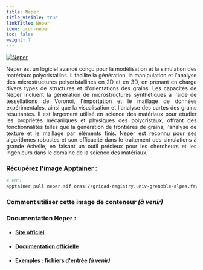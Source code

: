 ```yaml
---
title: Neper
title_visible: true
linkTitle: Neper
icon: icon-neper
toc: false
weight: 7
---
```


<div align = "justify">

<a href="https://neper.info/" target="_blank"><img alt="Neper" class="home-neper codes-pages-top-logo"></img></a>

Neper est un logiciel avancé conçu pour la modélisation et la simulation des matériaux polycristallins. Il facilite la génération, la manipulation et l'analyse des microstructures polycristallines en 2D et en 3D, en prenant en charge divers types de structures et d'orientations des grains. Les capacités de Neper incluent la génération de microstructures synthétiques à l'aide de tessellations de Voronoi, l'importation et le maillage de données expérimentales, ainsi que la visualisation et l'analyse des cartes des grains résultantes. Il est largement utilisé en science des matériaux pour étudier les propriétés mécaniques et physiques des polycristaux, offrant des fonctionnalités telles que la génération de frontières de grains, l'analyse de texture et le maillage par éléments finis. Neper est reconnu pour ses algorithmes robustes et son efficacité dans le traitement des simulations à grande échelle, en faisant un outil précieux pour les chercheurs et les ingénieurs dans le domaine de la science des matériaux.

</div>

### Récupérez l'image Apptainer :

```bash
# PULL
apptainer pull neper.sif oras://gricad-registry.univ-grenoble-alpes.fr/diamond/apptainer/apptainer-singularity-projects/neper.sif:latest
```

### Comment utiliser cette image de conteneur _(à venir)_

### Documentation Neper :

- #### <a href="https://neper.info/" target="_blank">Site officiel</a>

- #### <a href="https://neper.info/doc/index.html" target="_blank">Documentation officielle</a>

- #### Exemples : fichiers d'entrée _(à venir)_
